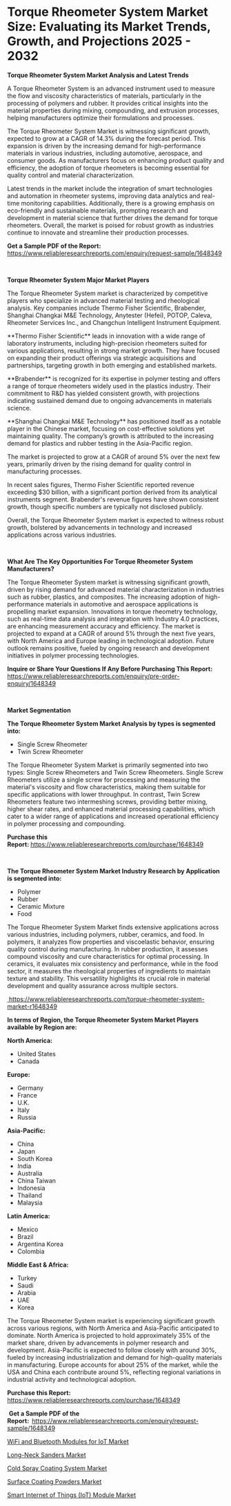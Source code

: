 <p><h1>Torque Rheometer System Market Size: Evaluating its Market Trends, Growth, and Projections 2025 - 2032</h1></p><p><strong>Torque Rheometer System Market Analysis and Latest Trends</strong></p>
<p><p>A Torque Rheometer System is an advanced instrument used to measure the flow and viscosity characteristics of materials, particularly in the processing of polymers and rubber. It provides critical insights into the material properties during mixing, compounding, and extrusion processes, helping manufacturers optimize their formulations and processes.</p><p>The Torque Rheometer System Market is witnessing significant growth, expected to grow at a CAGR of 14.3% during the forecast period. This expansion is driven by the increasing demand for high-performance materials in various industries, including automotive, aerospace, and consumer goods. As manufacturers focus on enhancing product quality and efficiency, the adoption of torque rheometers is becoming essential for quality control and material characterization.</p><p>Latest trends in the market include the integration of smart technologies and automation in rheometer systems, improving data analytics and real-time monitoring capabilities. Additionally, there is a growing emphasis on eco-friendly and sustainable materials, prompting research and development in material science that further drives the demand for torque rheometers. Overall, the market is poised for robust growth as industries continue to innovate and streamline their production processes.</p></p>
<p><strong>Get a Sample PDF of the Report:&nbsp;</strong> <a href="https://www.reliableresearchreports.com/enquiry/request-sample/1648349?utm_campaign=37&utm_medium=2&utm_source=Github&utm_content=ia&utm_term=25032025&utm_id=torque-rheometer-system">https://www.reliableresearchreports.com/enquiry/request-sample/1648349</a></p>
<p>&nbsp;</p>
<p><strong>Torque Rheometer System Major Market Players</strong></p>
<p><p>The Torque Rheometer System market is characterized by competitive players who specialize in advanced material testing and rheological analysis. Key companies include Thermo Fisher Scientific, Brabender, Shanghai Changkai M&E Technology, Anytester (Hefei), POTOP, Caleva, Rheometer Services Inc., and Changchun Intelligent Instrument Equipment.</p><p>**Thermo Fisher Scientific** leads in innovation with a wide range of laboratory instruments, including high-precision rheometers suited for various applications, resulting in strong market growth. They have focused on expanding their product offerings via strategic acquisitions and partnerships, targeting growth in both emerging and established markets.</p><p>**Brabender** is recognized for its expertise in polymer testing and offers a range of torque rheometers widely used in the plastics industry. Their commitment to R&D has yielded consistent growth, with projections indicating sustained demand due to ongoing advancements in materials science.</p><p>**Shanghai Changkai M&E Technology** has positioned itself as a notable player in the Chinese market, focusing on cost-effective solutions yet maintaining quality. The company’s growth is attributed to the increasing demand for plastics and rubber testing in the Asia-Pacific region. </p><p>The market is projected to grow at a CAGR of around 5% over the next few years, primarily driven by the rising demand for quality control in manufacturing processes. </p><p>In recent sales figures, Thermo Fisher Scientific reported revenue exceeding $30 billion, with a significant portion derived from its analytical instruments segment. Brabender's revenue figures have shown consistent growth, though specific numbers are typically not disclosed publicly. </p><p>Overall, the Torque Rheometer System market is expected to witness robust growth, bolstered by advancements in technology and increased applications across various industries.</p></p>
<p>&nbsp;</p>
<p><strong>What Are The Key Opportunities For Torque Rheometer System Manufacturers?</strong></p>
<p><p>The Torque Rheometer System market is witnessing significant growth, driven by rising demand for advanced material characterization in industries such as rubber, plastics, and composites. The increasing adoption of high-performance materials in automotive and aerospace applications is propelling market expansion. Innovations in torque rheometry technology, such as real-time data analysis and integration with Industry 4.0 practices, are enhancing measurement accuracy and efficiency. The market is projected to expand at a CAGR of around 5% through the next five years, with North America and Europe leading in technological adoption. Future outlook remains positive, fueled by ongoing research and development initiatives in polymer processing technologies.</p></p>
<p><strong>Inquire or Share Your Questions If Any Before Purchasing This Report:</strong> <a href="https://www.reliableresearchreports.com/enquiry/pre-order-enquiry/1648349?utm_campaign=37&utm_medium=2&utm_source=Github&utm_content=ia&utm_term=25032025&utm_id=torque-rheometer-system">https://www.reliableresearchreports.com/enquiry/pre-order-enquiry/1648349</a></p>
<p>&nbsp;</p>
<p><strong>Market Segmentation</strong></p>
<p><strong>The Torque Rheometer System Market Analysis by types is segmented into:</strong></p>
<p><ul><li>Single Screw Rheometer</li><li>Twin Screw Rheometer</li></ul></p>
<p><p>The Torque Rheometer System Market is primarily segmented into two types: Single Screw Rheometers and Twin Screw Rheometers. Single Screw Rheometers utilize a single screw for processing and measuring the material's viscosity and flow characteristics, making them suitable for specific applications with lower throughput. In contrast, Twin Screw Rheometers feature two intermeshing screws, providing better mixing, higher shear rates, and enhanced material processing capabilities, which cater to a wider range of applications and increased operational efficiency in polymer processing and compounding.</p></p>
<p><strong>Purchase this Report:&nbsp;</strong><a href="https://www.reliableresearchreports.com/purchase/1648349?utm_campaign=37&utm_medium=2&utm_source=Github&utm_content=ia&utm_term=25032025&utm_id=torque-rheometer-system">https://www.reliableresearchreports.com/purchase/1648349</a></p>
<p>&nbsp;</p>
<p><strong>The Torque Rheometer System Market Industry Research by Application is segmented into:</strong></p>
<p><ul><li>Polymer</li><li>Rubber</li><li>Ceramic Mixture</li><li>Food</li></ul></p>
<p><p>The Torque Rheometer System Market finds extensive applications across various industries, including polymers, rubber, ceramics, and food. In polymers, it analyzes flow properties and viscoelastic behavior, ensuring quality control during manufacturing. In rubber production, it assesses compound viscosity and cure characteristics for optimal processing. In ceramics, it evaluates mix consistency and performance, while in the food sector, it measures the rheological properties of ingredients to maintain texture and stability. This versatility highlights its crucial role in material development and quality assurance across multiple sectors.</p></p>
<p><a href="https://www.reliableresearchreports.com/torque-rheometer-system-market-r1648349?utm_campaign=37&utm_medium=2&utm_source=Github&utm_content=ia&utm_term=25032025&utm_id=torque-rheometer-system">&nbsp;https://www.reliableresearchreports.com/torque-rheometer-system-market-r1648349</a></p>
<p><strong>In terms of Region, the Torque Rheometer System Market Players available by Region are:</strong></p>
<p>
    <p> <strong> North America: </strong>
        <ul>
            <li>United States</li>
            <li>Canada</li>
        </ul>
        </p> 
    <p> <strong> Europe: </strong>
        <ul>
            <li>Germany</li>
            <li>France</li>
            <li>U.K.</li>
            <li>Italy</li>
            <li>Russia</li>
        </ul>
        </p> 
    <p> <strong> Asia-Pacific: </strong>
        <ul>
            <li>China</li>
            <li>Japan</li>
            <li>South Korea</li>
            <li>India</li>
            <li>Australia</li>
            <li>China Taiwan</li>
            <li>Indonesia</li>
            <li>Thailand</li>
            <li>Malaysia</li>
        </ul>
        </p> 
    <p> <strong> Latin America: </strong>
        <ul>
            <li>Mexico</li>
            <li>Brazil</li>
            <li>Argentina Korea</li>
            <li>Colombia</li>
        </ul>
        </p> 
    <p> <strong> Middle East & Africa: </strong>
        <ul>
            <li>Turkey</li>
            <li>Saudi</li>
            <li>Arabia</li>
            <li>UAE</li>
            <li>Korea</li>
        </ul>
    </p>
    </p>
<p><p>The Torque Rheometer System market is experiencing significant growth across various regions, with North America and Asia-Pacific anticipated to dominate. North America is projected to hold approximately 35% of the market share, driven by advancements in polymer research and development. Asia-Pacific is expected to follow closely with around 30%, fueled by increasing industrialization and demand for high-quality materials in manufacturing. Europe accounts for about 25% of the market, while the USA and China each contribute around 5%, reflecting regional variations in industrial activity and technological adoption.</p></p>
<p><strong>Purchase this Report: </strong><a href="https://www.reliableresearchreports.com/purchase/1648349?utm_campaign=37&utm_medium=2&utm_source=Github&utm_content=ia&utm_term=25032025&utm_id=torque-rheometer-system">https://www.reliableresearchreports.com/purchase/1648349</a></p>
<p>&nbsp;<strong>Get a Sample PDF of the Report:&nbsp;&nbsp;</strong><a href="https://www.reliableresearchreports.com/enquiry/request-sample/1648349?utm_campaign=37&utm_medium=2&utm_source=Github&utm_content=ia&utm_term=25032025&utm_id=torque-rheometer-system">https://www.reliableresearchreports.com/enquiry/request-sample/1648349</a></p>
<p><strong></strong></p>
<p><p><a href="https://github.com/koopalujale2/Market-Research-Report-List-1/blob/main/wifi-and-bluetooth-modules-for-iot-market.md?utm_campaign=37&utm_medium=2&utm_source=Github&utm_content=ia&utm_term=25032025&utm_id=torque-rheometer-system">WiFi and Bluetooth Modules for IoT Market</a></p><p><a href="https://github.com/dukawashviro/Market-Research-Report-List-1/blob/main/long-neck-sanders-market.md?utm_campaign=37&utm_medium=2&utm_source=Github&utm_content=ia&utm_term=25032025&utm_id=torque-rheometer-system">Long-Neck Sanders Market</a></p><p><a href="https://github.com/timayuethem/Market-Research-Report-List-1/blob/main/cold-spray-coating-system-market.md?utm_campaign=37&utm_medium=2&utm_source=Github&utm_content=ia&utm_term=25032025&utm_id=torque-rheometer-system">Cold Spray Coating System Market</a></p><p><a href="https://github.com/rembaentin6f/Market-Research-Report-List-1/blob/main/surface-coating-powders-market.md?utm_campaign=37&utm_medium=2&utm_source=Github&utm_content=ia&utm_term=25032025&utm_id=torque-rheometer-system">Surface Coating Powders Market</a></p><p><a href="https://github.com/molayrabeta/Market-Research-Report-List-1/blob/main/smart-internet-of-things-iot-module-market.md?utm_campaign=37&utm_medium=2&utm_source=Github&utm_content=ia&utm_term=25032025&utm_id=torque-rheometer-system">Smart Internet of Things (IoT) Module Market</a></p></p>